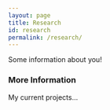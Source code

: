 ```yaml
---
layout: page
title: Research
id: research
permalink: /research/
---
```


Some information about you!

### More Information

My current projects...
